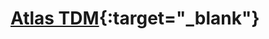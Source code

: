 # [Atlas TDM](http://memoires.scd.univ-tours.fr/Medecine/Theses/2010_Medecine_MorelBaptiste/web/html/index7a44.html?option=com_content&view=article&id=56&Itemid=66){:target="_blank"}
